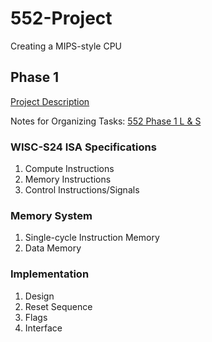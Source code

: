 # 552-Project
Creating a MIPS-style CPU

## Phase 1
[Project Description](file:///C:/Users/lcgunn/Downloads/ece552s2024-projectdescription-phase1%201.pdf)

Notes for Organizing Tasks: [552 Phase 1 L & S](https://docs.google.com/document/d/1EIT2YE9qVkbk8FTKkhfBuAA56mgEnbDFtGcCBj3Gh_Q/edit?usp=sharing)
### WISC-S24 ISA Specifications
1) Compute Instructions
2) Memory Instructions
3) Control Instructions/Signals

### Memory System   
1) Single-cycle Instruction Memory
2) Data Memory

### Implementation
1) Design
2) Reset Sequence
3) Flags
4) Interface
